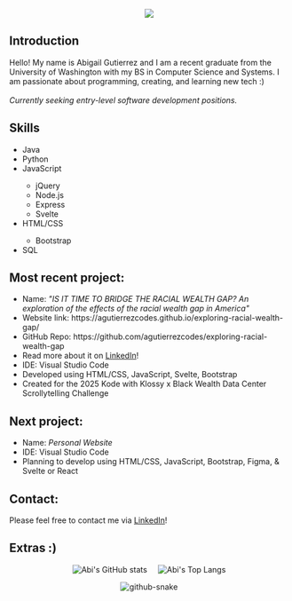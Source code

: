 <!-- 
  Tutorial used: https://medium.com/design-bootcamp/how-to-design-an-attractive-github-profile-readme-3618d6c53783
  Header: https://github.com/kyechan99/capsule-render
  GitHub stats widgets: https://github.com/anuraghazra/github-readme-stats 
-->

<div id="header">
  <p align='center'>
      <img src="https://capsule-render.vercel.app/api?type=waving&text=Hello%20there!&fontColor=6D83B5&color=1D3363&height=200&fontSize=60&animation=fadeIn&fontAlignY=38"/>
  </p>
</div>

<div id="mainText">

## Introduction
  <div id="intro">
    <p>
      Hello! My name is Abigail Gutierrez and I am a recent graduate from the University of Washington with my BS in Computer Science and Systems. I am passionate about programming, creating, and learning new tech :)  <br /> <br />
      <em>Currently seeking entry-level software development positions.</em>
    </p>
  </div>

## Skills

   <div id="skillSet">
    <p>
      <ul>
      <li>Java</li>
      <li>Python</li>
      <li>JavaScript</li>
      <ul>
        <li>jQuery</li>
        <li>Node.js</li>
        <li>Express</li>
        <li>Svelte</li>
      </ul>
      <li>HTML/CSS</li>
        <ul>
          <li>Bootstrap</li>
        </ul>
      <li>SQL</li>
    </ul>
    </p>
  </div>

## Most recent project:

  <div id="recentProj">
    <p>
      <ul>
        <li>Name: <em>"IS IT TIME TO BRIDGE THE RACIAL WEALTH GAP? An exploration of the effects of the racial wealth gap in America"</em></li>
        <li>Website link: https://agutierrezcodes.github.io/exploring-racial-wealth-gap/</li>
        <li>GitHub Repo: https://github.com/agutierrezcodes/exploring-racial-wealth-gap</li>
        <li>Read more about it on <a href="https://www.linkedin.com/posts/abi-gutierrez_datastorytelling-webdevelopment-kodewithklossy-activity-7357201504090411009-YlzE">LinkedIn</a>!
        <li>IDE: Visual Studio Code</li>
        <li>Developed using HTML/CSS, JavaScript, Svelte, Bootstrap</li>
        <li>Created for the 2025 Kode with Klossy x Black Wealth Data Center Scrollytelling Challenge</li>
      </ul>
    </p>
  </div>

## Next project:
  <div id="nextProj">
    <p>
        <ul>
        <li>Name: <em>Personal Website</em></li>
        <li>IDE: Visual Studio Code</li>
        <li>Planning to develop using HTML/CSS, JavaScript, Bootstrap, Figma, & Svelte or React</li>
        </ul>
    </p>
  </div>

## Contact:
  <div id="contact">
    <p>
      Please feel free to contact me via <a href="https://www.linkedin.com/in/abi-gutierrez/"> LinkedIn</a>!
    </p>
  </div>

## Extras :)

  <div id="statsWidget" align = "center" padding="space-around">
  
  ![Abi's GitHub stats](https://github-readme-stats.vercel.app/api?username=agutierrezcodes&rank_icon=github&show_icons=true&title_color=6D83B5&text_color=6D83B5&icon_color=1D3363&ring_color=1D3363&theme=transparent) &nbsp; &nbsp; ![Abi's Top Langs](https://github-readme-stats.vercel.app/api/top-langs/?username=agutierrezcodes&langs_count=6&title_color=6D83B5&text_color=6D83B5&theme=transparent&hide_progress=true&card_width=300&custom_title=Abi's%20Top%20Languages)


<!-- Not working yet, going to be a snake animation for github contribution graph -->
<picture>
  <source media="(prefers-color-scheme: dark)" srcset="github-snake-dark.svg" />
  <source media="(prefers-color-scheme: light)" srcset="github-snake.svg" />
  <img alt="github-snake" src="github-snake.svg" />
</picture>
  
  
  </div>
</div>



